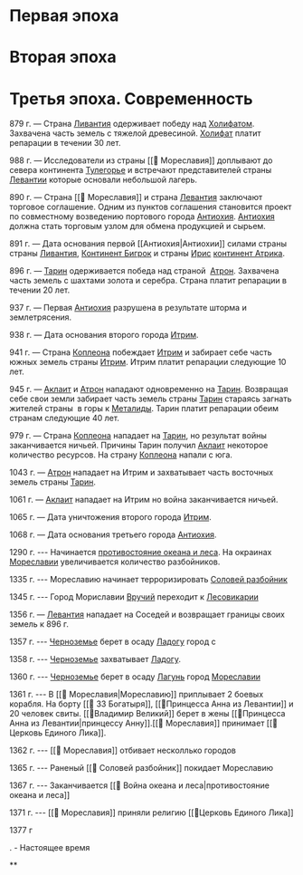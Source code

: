 
# Первая эпоха



# Вторая эпоха


# Третья эпоха. Современность

879 г. — Страна [Ливантия](https://docs.google.com/document/d/1UEyL7EpgG9vABMZdTSbcGZ6QWSixEjswha29U81HZ-o/edit?tab=t.e4akdcbglu39) одерживает победу над [Холифатом](https://docs.google.com/document/d/1klNCD6RK8jx9ksG_C7cRpdKhwk0cmfdrbyAsILdOe2U/edit#heading=h.y09e9tond607). Захвачена часть земель с тяжелой древесиной. [Холифат](https://docs.google.com/document/d/1UEyL7EpgG9vABMZdTSbcGZ6QWSixEjswha29U81HZ-o/edit?tab=t.vryodpg5ywka) платит репарации в течении 30 лет.

988 г. — Исследователи из страны [[📄 Мореславия]] доплывают до севера континента [Тулегорье](https://docs.google.com/document/d/1UEyL7EpgG9vABMZdTSbcGZ6QWSixEjswha29U81HZ-o/edit?tab=t.ogxbctfs0b1z) и встречают представителей страны [Левантии](https://docs.google.com/document/d/1UEyL7EpgG9vABMZdTSbcGZ6QWSixEjswha29U81HZ-o/edit?tab=t.e4akdcbglu39) которые основали небольшой лагерь.

890 г. — Страна [[📄 Мореславия]] и страна [Левантия](https://docs.google.com/document/d/1UEyL7EpgG9vABMZdTSbcGZ6QWSixEjswha29U81HZ-o/edit?tab=t.e4akdcbglu39) заключают торговое соглашение. Одним из пунктов соглашения становится проект по совместному возведению портового города [Антиохия](https://docs.google.com/document/d/1UEyL7EpgG9vABMZdTSbcGZ6QWSixEjswha29U81HZ-o/edit?tab=t.lt0ua746qpct). [Антиохия](https://docs.google.com/document/d/1UEyL7EpgG9vABMZdTSbcGZ6QWSixEjswha29U81HZ-o/edit?tab=t.lt0ua746qpct) должна стать торговым узлом для обмена продукцией и сырьем.

891 г. — Дата основания первой [[Антиохия|Антиохии]]  силами страны страны [](https://docs.google.com/document/d/1sN0IWcuUxrILuETIHTrkU89ZHqz7ecGHGgcdKM835-g/edit)[Ливантия](https://docs.google.com/document/d/1UEyL7EpgG9vABMZdTSbcGZ6QWSixEjswha29U81HZ-o/edit?tab=t.e4akdcbglu39), [Континент Бигрок](https://docs.google.com/document/d/18Y-sDNto5Vk3xLgyS_6TI9jxJcA-CuxE4K_4oXT3fpg/edit#) и страны [Ирис](https://docs.google.com/document/d/16bwL4XjBaOXxNB9kkej14aI2Q1W5N6MUldaKcjcOb_k/edit?usp=drive_web&ouid=108089650270858141416) [континент Атрика](https://docs.google.com/document/d/1-U9tHPz1kg8jXnwpu93sWIr3EnPOJQE-v_QwXs3muYU/edit).

896 г. — [Тарин](https://docs.google.com/document/d/1sN0IWcuUxrILuETIHTrkU89ZHqz7ecGHGgcdKM835-g/edit) одерживается победа над страной  [Атрон](https://docs.google.com/document/d/16Lfr5YhYmtj4YLtXgxEUoj9TO1qbtccIhdH9zjTblb8/edit#heading=h.esl4bp146p0h). Захвачена часть земель с шахтами золота и серебра. Страна платит репарации в течении 20 лет.

937 г. — Первая [](https://docs.google.com/document/d/1dbONYiK12JWv_vYt9Ay6d6GbujVIpA4FoSSauCC1yFY/edit#heading=h.2jothkjc5ji7)[Антиохия](https://docs.google.com/document/d/1UEyL7EpgG9vABMZdTSbcGZ6QWSixEjswha29U81HZ-o/edit?tab=t.lt0ua746qpct) разрушена в результате шторма и землетрясения.

938 г. — Дата основания второго города [Итрим](https://docs.google.com/document/d/1dbONYiK12JWv_vYt9Ay6d6GbujVIpA4FoSSauCC1yFY/edit#heading=h.2jothkjc5ji7).

941 г. — Страна [Коплеона](https://docs.google.com/document/d/1RcSiih5k2SAXs4RxnFeMB-gwTdjJ0E8jHZ1zxSvUS9M/edit#heading=h.hcjnmre1nb86) побеждает [Итрим](https://docs.google.com/document/d/1dbONYiK12JWv_vYt9Ay6d6GbujVIpA4FoSSauCC1yFY/edit#heading=h.2jothkjc5ji7) и забирает себе часть южных земель страны [Итрим](https://docs.google.com/document/d/1dbONYiK12JWv_vYt9Ay6d6GbujVIpA4FoSSauCC1yFY/edit#heading=h.2jothkjc5ji7). Итрим платит репарации следующие 10 лет.

945 г. — [Аклаит](https://docs.google.com/document/d/1klNCD6RK8jx9ksG_C7cRpdKhwk0cmfdrbyAsILdOe2U/edit#heading=h.y09e9tond607) и [Атрон](https://docs.google.com/document/d/16Lfr5YhYmtj4YLtXgxEUoj9TO1qbtccIhdH9zjTblb8/edit#heading=h.esl4bp146p0h) нападают одновременно на [Тарин](https://docs.google.com/document/d/1sN0IWcuUxrILuETIHTrkU89ZHqz7ecGHGgcdKM835-g/edit). Возвращая себе свои земли забирает часть земель страны [Тарин](https://docs.google.com/document/d/1sN0IWcuUxrILuETIHTrkU89ZHqz7ecGHGgcdKM835-g/edit) стараясь загнать жителей страны  в горы к [Металиды](https://docs.google.com/document/d/1alKyBfUE-NjEWuSYhPl4OHY4wnjpttufSSGc2as_LjI/edit). Тарин платит репарации обеим странам следующие 40 лет.

979 г. — Страна [Коплеона](https://docs.google.com/document/d/1RcSiih5k2SAXs4RxnFeMB-gwTdjJ0E8jHZ1zxSvUS9M/edit#heading=h.hcjnmre1nb86) нападает на [Тарин](https://docs.google.com/document/d/1sN0IWcuUxrILuETIHTrkU89ZHqz7ecGHGgcdKM835-g/edit), но результат войны заканчивается ничьей. Причины Тарин получил [Аклаит](https://docs.google.com/document/d/1klNCD6RK8jx9ksG_C7cRpdKhwk0cmfdrbyAsILdOe2U/edit#heading=h.y09e9tond607) некоторое количество ресурсов. На страну [Коплеона](https://docs.google.com/document/d/1RcSiih5k2SAXs4RxnFeMB-gwTdjJ0E8jHZ1zxSvUS9M/edit#heading=h.hcjnmre1nb86) напали с юга.

1043 г. — [Атрон](https://docs.google.com/document/d/16Lfr5YhYmtj4YLtXgxEUoj9TO1qbtccIhdH9zjTblb8/edit#heading=h.esl4bp146p0h) нападает на Итрим и захватывает часть восточных земель страны [Тарин](https://docs.google.com/document/d/1sN0IWcuUxrILuETIHTrkU89ZHqz7ecGHGgcdKM835-g/edit).

1061 г. — [Аклаит](https://docs.google.com/document/d/1klNCD6RK8jx9ksG_C7cRpdKhwk0cmfdrbyAsILdOe2U/edit#heading=h.y09e9tond607) нападает на Итрим но война заканчивается ничьей.

1065 г. — Дата уничтожения второго города [Итрим](https://docs.google.com/document/d/1dbONYiK12JWv_vYt9Ay6d6GbujVIpA4FoSSauCC1yFY/edit#heading=h.2jothkjc5ji7).

1068 г. — Дата основания третьего города [Антиохия](https://docs.google.com/document/d/1UEyL7EpgG9vABMZdTSbcGZ6QWSixEjswha29U81HZ-o/edit?tab=t.lt0ua746qpct).

1290 г. --- Начинается [противостояние океана и леса](https://docs.google.com/document/d/1UEyL7EpgG9vABMZdTSbcGZ6QWSixEjswha29U81HZ-o/edit?tab=t.4pq2oygjzoyf). На окраинах [Мореславии](https://docs.google.com/document/d/1UEyL7EpgG9vABMZdTSbcGZ6QWSixEjswha29U81HZ-o/edit?tab=t.gu443by24cnf) увеличивается количество разбойников.

1335 г. --- Мореславию начинает терроризировать [Соловей разбойник](https://docs.google.com/document/d/1UEyL7EpgG9vABMZdTSbcGZ6QWSixEjswha29U81HZ-o/edit?tab=t.li9hpyueiwav) 

1345 г. --- Город Мориславии [Вручий](https://docs.google.com/document/d/1UEyL7EpgG9vABMZdTSbcGZ6QWSixEjswha29U81HZ-o/edit?tab=t.rpxyogk2n37f) переходит к [Лесовикарии](https://docs.google.com/document/d/1UEyL7EpgG9vABMZdTSbcGZ6QWSixEjswha29U81HZ-o/edit?tab=t.aha6vuc735iy)

1356 г. — [Левантия](https://docs.google.com/document/d/1UEyL7EpgG9vABMZdTSbcGZ6QWSixEjswha29U81HZ-o/edit?tab=t.e4akdcbglu39) нападает на Соседей и возвращает границы своих земель к 896 г.

1357 г. --- [Черноземье](https://docs.google.com/document/d/1UEyL7EpgG9vABMZdTSbcGZ6QWSixEjswha29U81HZ-o/edit?tab=t.2xhgxse1yc3c) берет в осаду [Ладогу](https://docs.google.com/document/d/1UEyL7EpgG9vABMZdTSbcGZ6QWSixEjswha29U81HZ-o/edit?tab=t.2xhgxse1yc3c) город с

1358 г. --- [Черноземье](https://docs.google.com/document/d/1UEyL7EpgG9vABMZdTSbcGZ6QWSixEjswha29U81HZ-o/edit?tab=t.2xhgxse1yc3c) захватывает [Ладогу](https://docs.google.com/document/d/1UEyL7EpgG9vABMZdTSbcGZ6QWSixEjswha29U81HZ-o/edit?tab=t.2xhgxse1yc3c).

1360 г. --- [Черноземье](https://docs.google.com/document/d/1UEyL7EpgG9vABMZdTSbcGZ6QWSixEjswha29U81HZ-o/edit?tab=t.2xhgxse1yc3c) берет в осаду [Лагунь](https://docs.google.com/document/d/1UEyL7EpgG9vABMZdTSbcGZ6QWSixEjswha29U81HZ-o/edit?tab=t.7g2wsuxbagk2) город [Мореславии](https://docs.google.com/document/d/1UEyL7EpgG9vABMZdTSbcGZ6QWSixEjswha29U81HZ-o/edit?tab=t.gu443by24cnf)

1361 г. --- В [[📄 Мореславия|Мореславию]] приплывает 2 боевых корабля. На борту [[📄 33 Богатыря]],  [[📄Принцесса Анна из Левантии]] и 20 человек свиты. [[📄Владимир Великий]] берет в жены [[📄Принцесса Анна из Левантии|принцессу Анну]].[[📄 Мореславия]]  принимает [[📄Церковь Единого Лика]]. 

1362 г. --- [[📄 Мореславия]] отбивает несколлько городов

1365 г. --- Раненый [[📄 Соловей разбойник]] покидает Мореславию

1367 г. --- Заканчивается [[📄 Война океана и леса|противостояние океана и леса]]

1371 г. --- [[📄 Мореславия]] приняли религию [[📄Церковь Единого Лика]]

1377 г

. - Настоящее время

**